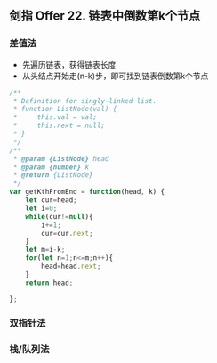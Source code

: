 ## 剑指 Offer 22. 链表中倒数第k个节点

### 差值法

* 先遍历链表，获得链表长度
* 从头结点开始走(n-k)步，即可找到链表倒数第k个节点

```javascript
/**
 * Definition for singly-linked list.
 * function ListNode(val) {
 *     this.val = val;
 *     this.next = null;
 * }
 */
/**
 * @param {ListNode} head
 * @param {number} k
 * @return {ListNode}
 */
var getKthFromEnd = function(head, k) {
    let cur=head;
    let i=0;
    while(cur!=null){
        i+=1;
        cur=cur.next;
    }
    let m=i-k;
    for(let n=1;n<=m;n++){
        head=head.next;
    }
    return head;

};
```

### 双指针法



### 栈/队列法